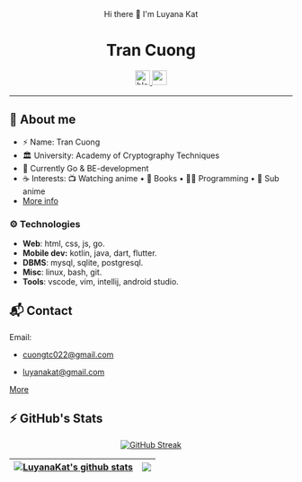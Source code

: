 <div align="center"> Hi there 👋 I'm Luyana Kat </div>

<div align="center">
  <div>
    <h1> Tran Cuong</h1> 
    <div align="center">
    <a href="https://luyanakat.me/" target="_blank">
        <img src=https://img.shields.io/badge/BLOG-luyanakat.me-red?&labelColor=101010&style=for-the-badge alt=blog style="margin-bottom: 5px;" height="26" />
    </a>
<!--     <a href="https://ashpex.now.sh/" target="_blank">
        <img src=https://img.shields.io/badge/Portfolio-ashpex.now.sh-%234ea94b?&labelColor=101010&style=for-the-badge alt=portfolio style="margin-bottom: 5px;" height="26" />
    </a> -->
<!--     <a href="https://linkedin.com/in/vybuint" target="_blank">
        <img src=https://img.shields.io/badge/vybuint-blue?style=for-the-badge&logo=linkedin&logoColor=white alt=linkedin style="margin-bottom: 5px;" height="26" />
    </a> -->
    <a href="https://t.me/luyanakat" target="_blank">
        <img src=https://img.shields.io/badge/@luyanakat-2CA5E0?style=for-the-badge&logo=telegram&logoColor=white style="margin-bottom: 5px;" height="26"/>
    </a>
<!--       <a href="https://matrix.to/#/@ashpex:kde.org)" target="_blank">
        <img src=https://img.shields.io/badge/Matrix-000000?style=for-the-badge&logo=matrix&logoColor=white style="margin-bottom: 5px;" height="26"/>
    </a> -->
</div>

  </div>
 </div>

<hr>

## 💬 About me
- ⚡ Name: Tran Cuong 
- 🏛️ University: Academy of Cryptography Techniques 
- 🌱 Currently Go & BE-development
- ☕ Interests:  📺 Watching anime • 📖 Books • 👩‍💻 Programming • 📼 Sub anime
- [More info](http://luyanakat.me/about/)

### ⚙️ Technologies
- **Web**: html, css, js, go.
- **Mobile dev:** kotlin, java, dart, flutter.
- **DBMS**: mysql, sqlite, postgresql.
- **Misc**: linux, bash, git.
- **Tools**: vscode, vim, intellij, android studio.

## 📬 Contact
Email:

 * cuongtc022@gmail.com

 * luyanakat@gmail.com
 
[More](http://luyanakat.me/contact/)

## ⚡ GitHub's Stats

<div align="center">

[![GitHub Streak](http://github-readme-streak-stats.herokuapp.com?user=luyanakat&theme=react&hide_border=false)](https://github.com/luyanakat)
 
<!-- ![github contribution grid snake animation](https://raw.githubusercontent.com/luyanakat/luyanakat/output/github-contribution-grid-snake.svg)
 -->
| <a href="https://github.com/luyanakat"><img align="center" src="https://github-readme-stats.vercel.app/api?username=luyanakat&show_icons=true&include_all_commits=true&count_private=true&hide_border=true&theme=react" alt="LuyanaKat's github stats" /></a> | <a href="https://github.com/luyanakat"><img align="center" src="https://github-readme-stats.vercel.app/api/top-langs/?username=luyanakat&layout=compact&hide_border=true&hide=css,html&langs_count=10&theme=react" /></a> |
| ------------- | ------------- |

</div>
